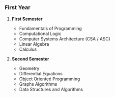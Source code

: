<p style="font-weight: bold; font-size: 18px;"> First Year </p>
    <ol>
        <li>
            <p style="font-weight: bold"> First Semester </p>
            <ul>
                <li> Fundamentals of Programming</li>
                <li> Computational Logic</li>
                <li> Computer Systems Architecture (CSA / ASC)</li>
                <li> Linear Algebra</li>
                <li> Calculus</li>
            </ul>
        </li>
        <li>
            <p style="font-weight: bold"> Second Semester </p>
            <ul>
                <li> Geometry</li>
                <li> Differential Equations</li>
                <li> Object Oriented Programming</li>
                <li> Graphs Algorithms</li>
                <li> Data Structures and Algorithms</li>
            </ul>
        </li>
    </ol>
